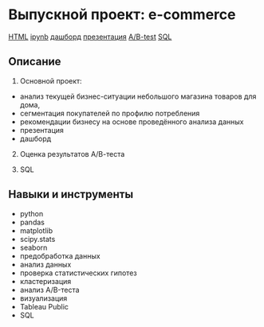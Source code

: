 # Выпускной проект: e-commerce
[HTML](https://github.com/Malakhova-Natalya/Portfolio/blob/main/final_project/final_project.html "html") [ipynb](https://github.com/Malakhova-Natalya/Portfolio/blob/main/final_project/final_project.ipynb "ipynb") [дашборд](https://public.tableau.com/app/profile/natalya.malakhova/viz/_16818429851800/Dashboard1#1 "дашборд") [презентация](https://github.com/Malakhova-Natalya/Portfolio/blob/main/final_project/E-commerce.pdf "презентация") [A/B-test](https://github.com/Malakhova-Natalya/Portfolio/blob/main/final_project/final_project_ab.ipynb "A/B-test") [SQL](https://github.com/Malakhova-Natalya/Portfolio/blob/main/final_project/final_project_sql.ipynb "SQL")
## Описание	
1. Основной проект: 
- анализ текущей бизнес-ситуации небольшого магазина товаров для дома, 
- сегментация покупателей по профилю потребления  
- рекомендации бизнесу на основе проведённого анализа данных 
- презентация 
- дашборд 

2. Оценка результатов А/В-теста 

3. SQL

## Навыки и инструменты
- python 
- pandas 
- matplotlib
- scipy.stats
- seaborn
- предобработка данных 
- анализ данных
- проверка статистических гипотез
- кластеризация
- анализ A/B-теста
- визуализация
- Tableau Public
- SQL
